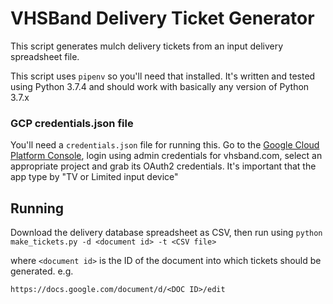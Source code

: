 # VHSBand Delivery Ticket Generator

This script generates mulch delivery tickets from an input delivery spreadsheet file.

This script uses `pipenv` so you'll need that installed. It's written and tested using Python 3.7.4 and should work with basically any version of Python 3.7.x

### GCP credentials.json file

You'll need a `credentials.json` file for running this. Go to the [Google Cloud Platform Console](https://console.cloud.google.com), login using admin credentials for vhsband.com, select an appropriate project and grab its OAuth2 credentials. It's important that the app type by "TV or Limited input device"

## Running

Download the delivery database spreadsheet as CSV, then run using
`python make_tickets.py -d <document id> -t <CSV file>`

where `<document id>` is the ID of the document into which tickets should be generated. e.g. 
```
https://docs.google.com/document/d/<DOC ID>/edit
```